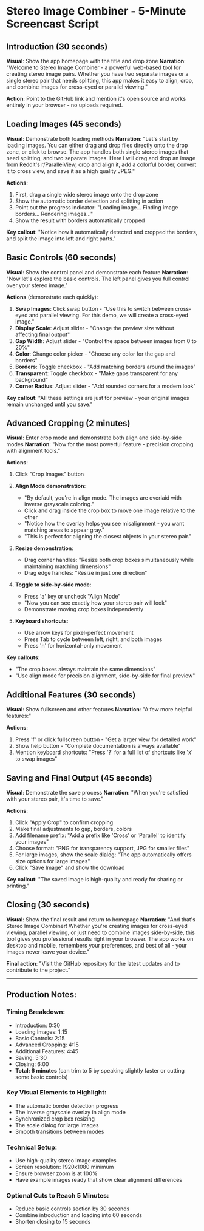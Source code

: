# Stereo Image Combiner - 5-Minute Screencast Script

## Introduction (30 seconds)
**Visual**: Show the app homepage with the title and drop zone
**Narration**: 
"Welcome to Stereo Image Combiner - a powerful web-based tool for creating stereo image pairs. Whether you have two separate images or a single stereo pair that needs splitting, this app makes it easy to align, crop, and combine images for cross-eyed or parallel viewing."

**Action**: Point to the GitHub link and mention it's open source and works entirely in your browser - no uploads required.

## Loading Images (45 seconds)
**Visual**: Demonstrate both loading methods
**Narration**: 
"Let's start by loading images. You can either drag and drop files directly onto the drop zone, or click to browse. The app handles both single stereo images that need splitting, and two separate images. Here I will drag and drop an image from Reddit's r/ParallelView, crop and align it, add a colorful border, convert it to cross view, and save it as a high quality JPEG."

**Actions**:
1. First, drag a single wide stereo image onto the drop zone
2. Show the automatic border detection and splitting in action
3. Point out the progress indicator: "Loading image... Finding image borders... Rendering images..."
4. Show the result with borders automatically cropped

**Key callout**: "Notice how it automatically detected and cropped the borders, and split the image into left and right parts."

## Basic Controls (60 seconds)
**Visual**: Show the control panel and demonstrate each feature
**Narration**: 
"Now let's explore the basic controls. The left panel gives you full control over your stereo image."

**Actions** (demonstrate each quickly):
1. **Swap Images**: Click swap button - "Use this to switch between cross-eyed and parallel viewing. For this demo, we will create a cross-eyed image."
2. **Display Scale**: Adjust slider - "Change the preview size without affecting final output"
3. **Gap Width**: Adjust slider - "Control the space between images from 0 to 20%"
4. **Color**: Change color picker - "Choose any color for the gap and borders"
5. **Borders**: Toggle checkbox - "Add matching borders around the images"
6. **Transparent**: Toggle checkbox - "Make gaps transparent for any background"
7. **Corner Radius**: Adjust slider - "Add rounded corners for a modern look"

**Key callout**: "All these settings are just for preview - your original images remain unchanged until you save."

## Advanced Cropping (2 minutes)
**Visual**: Enter crop mode and demonstrate both align and side-by-side modes
**Narration**: 
"Now for the most powerful feature - precision cropping with alignment tools."

**Actions**:
1. Click "Crop Images" button
2. **Align Mode demonstration**:
   - "By default, you're in align mode. The images are overlaid with inverse grayscale coloring."
   - Click and drag inside the crop box to move one image relative to the other
   - "Notice how the overlay helps you see misalignment - you want matching areas to appear gray."
   - "This is perfect for aligning the closest objects in your stereo pair."

3. **Resize demonstration**:
   - Drag corner handles: "Resize both crop boxes simultaneously while maintaining matching dimensions"
   - Drag edge handles: "Resize in just one direction"

4. **Toggle to side-by-side mode**:
   - Press 'a' key or uncheck "Align Mode"
   - "Now you can see exactly how your stereo pair will look"
   - Demonstrate moving crop boxes independently

5. **Keyboard shortcuts**:
   - Use arrow keys for pixel-perfect movement
   - Press Tab to cycle between left, right, and both images
   - Press 'h' for horizontal-only movement

**Key callouts**: 
- "The crop boxes always maintain the same dimensions"
- "Use align mode for precision alignment, side-by-side for final preview"

## Additional Features (30 seconds)
**Visual**: Show fullscreen and other features
**Narration**: 
"A few more helpful features:"

**Actions**:
1. Press 'f' or click fullscreen button - "Get a larger view for detailed work"
2. Show help button - "Complete documentation is always available"
3. Mention keyboard shortcuts: "Press '?' for a full list of shortcuts like 'x' to swap images"

## Saving and Final Output (45 seconds)
**Visual**: Demonstrate the save process
**Narration**: 
"When you're satisfied with your stereo pair, it's time to save."

**Actions**:
1. Click "Apply Crop" to confirm cropping
2. Make final adjustments to gap, borders, colors
3. Add filename prefix: "Add a prefix like 'Cross' or 'Parallel' to identify your images"
4. Choose format: "PNG for transparency support, JPG for smaller files"
5. For large images, show the scale dialog: "The app automatically offers size options for large images"
6. Click "Save Image" and show the download

**Key callout**: "The saved image is high-quality and ready for sharing or printing."

## Closing (30 seconds)
**Visual**: Show the final result and return to homepage
**Narration**: 
"And that's Stereo Image Combiner! Whether you're creating images for cross-eyed viewing, parallel viewing, or just need to combine images side-by-side, this tool gives you professional results right in your browser. The app works on desktop and mobile, remembers your preferences, and best of all - your images never leave your device."

**Final action**: "Visit the GitHub repository for the latest updates and to contribute to the project."

---

## Production Notes:

### Timing Breakdown:
- Introduction: 0:30
- Loading Images: 1:15
- Basic Controls: 2:15
- Advanced Cropping: 4:15
- Additional Features: 4:45
- Saving: 5:30
- Closing: 6:00
- **Total: 6 minutes** (can trim to 5 by speaking slightly faster or cutting some basic controls)

### Key Visual Elements to Highlight:
- The automatic border detection progress
- The inverse grayscale overlay in align mode
- Synchronized crop box resizing
- The scale dialog for large images
- Smooth transitions between modes

### Technical Setup:
- Use high-quality stereo image examples
- Screen resolution: 1920x1080 minimum
- Ensure browser zoom is at 100%
- Have example images ready that show clear alignment differences

### Optional Cuts to Reach 5 Minutes:
- Reduce basic controls section by 30 seconds
- Combine introduction and loading into 60 seconds
- Shorten closing to 15 seconds